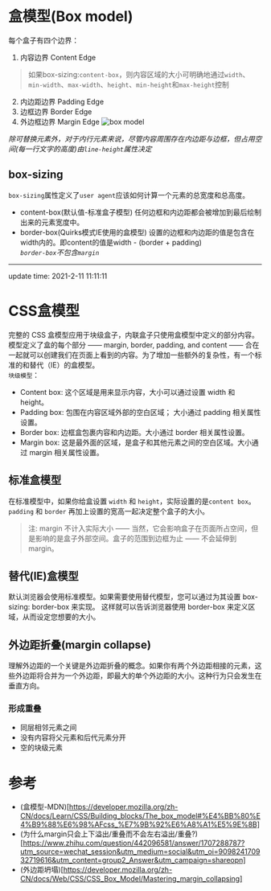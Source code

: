 # 盒模型(Box model)
每个盒子有四个边界：
1. 内容边界 Content Edge
> 如果box-sizing:`content-box`，则内容区域的大小可明确地通过`width`、`min-width`、`max-width`、`height`、`min-height`和`max-height`控制
2. 内边距边界 Padding Edge
3. 边框边界 Border Edge
4. 外边框边界 Margin Edge
![box model](https://mdn.mozillademos.org/files/8685/boxmodel-(3).png) 

*除可替换元素外，对于内行元素来说，尽管内容周围存在内边距与边框，但占用空间(每一行文字的高度)由`line-height`属性决定*

## box-sizing
`box-sizing`属性定义了`user agent`应该如何计算一个元素的总宽度和总高度。
+ content-box(默认值-标准盒子模型)
任何边框和内边距都会被增加到最后绘制出来的元素宽度中。
+ border-box(Quirks模式IE使用的盒模型)
设置的边框和内边距的值是包含在width内的。即content的值是width - (border + padding)  
*`border-box`不包含`margin`*

- - - - 
update time: 2021-2-11 11:11:11
# CSS盒模型
完整的 CSS 盒模型应用于块级盒子，内联盒子只使用盒模型中定义的部分内容。模型定义了盒的每个部分 —— margin, border, padding, and content —— 合在一起就可以创建我们在页面上看到的内容。为了增加一些额外的复杂性，有一个标准的和替代（IE）的盒模型。   
`块级模型`：
- Content box:
这个区域是用来显示内容，大小可以通过设置 width 和 height。
- Padding box:
包围在内容区域外部的空白区域； 大小通过 padding 相关属性设置。
- Border box:
边框盒包裹内容和内边距。大小通过 border 相关属性设置。
- Margin box:
这是最外面的区域，是盒子和其他元素之间的空白区域。大小通过 margin 相关属性设置。

## 标准盒模型
在标准模型中，如果你给盒设置 `width` 和 `height`，实际设置的是`content box`。 `padding` 和 `border` 再加上设置的宽高一起决定整个盒子的大小。
> 注: margin 不计入实际大小 —— 当然，它会影响盒子在页面所占空间，但是影响的是盒子外部空间。盒子的范围到边框为止 —— 不会延伸到margin。
## 替代(IE)盒模型
默认浏览器会使用标准模型。如果需要使用替代模型，您可以通过为其设置 box-sizing: border-box 来实现。 这样就可以告诉浏览器使用 border-box 来定义区域，从而设定您想要的大小。

## 外边距折叠(margin collapse)
理解外边距的一个关键是外边距折叠的概念。如果你有两个外边距相接的元素，这些外边距将合并为一个外边距，即最大的单个外边距的大小。这种行为只会发生在垂直方向。
### 形成重叠
- 同层相邻元素之间
- 没有内容将父元素和后代元素分开
- 空的块级元素


# 参考
- (盒模型-MDN)[https://developer.mozilla.org/zh-CN/docs/Learn/CSS/Building_blocks/The_box_model#%E4%BB%80%E4%B9%88%E6%98%AFcss_%E7%9B%92%E6%A8%A1%E5%9E%8B]
- (为什么margin只会上下溢出/重叠而不会左右溢出/重叠?)[https://www.zhihu.com/question/442096581/answer/1707288787?utm_source=wechat_session&utm_medium=social&utm_oi=909824170932719616&utm_content=group2_Answer&utm_campaign=shareopn]
- (外边距坍塌)[https://developer.mozilla.org/zh-CN/docs/Web/CSS/CSS_Box_Model/Mastering_margin_collapsing]